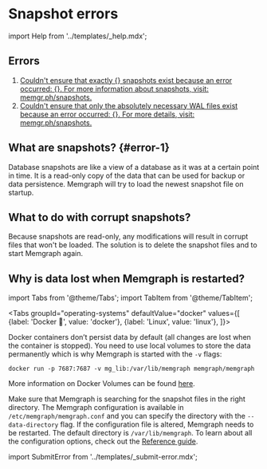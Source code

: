 # Snapshot errors

import Help from '../templates/_help.mdx';

<Help/>

## Errors

1. [Couldn't ensure that exactly {} snapshots exist because an error occurred:
   {}. For more information about snapshots, visit: memgr.ph/snapshots.](#error-1)
2. [Couldn't ensure that only the absolutely necessary WAL files exist because an
   error occurred: {}. For more details, visit: memgr.ph/snapshots.](#error-1)

## What are snapshots? {#error-1}

Database snapshots are like a view of a database as it was at a certain point in
time. It is a read-only copy of the data that can be used for backup or data
persistence. Memgraph will try to load the newest snapshot file on startup.

## What to do with corrupt snapshots?

Because snapshots are read-only, any modifications will result in corrupt
files that won't be loaded. The solution is to delete the snapshot files and to
start Memgraph again.

## Why is data lost when Memgraph is restarted?

import Tabs from '@theme/Tabs';
import TabItem from '@theme/TabItem';

<Tabs
  groupId="operating-systems"
  defaultValue="docker"
  values={[
    {label: 'Docker 🐳', value: 'docker'},
    {label: 'Linux', value: 'linux'},
  ]}>
  <TabItem value="docker">

Docker containers don’t persist data by default (all changes are lost when the
container is stopped). You need to use local volumes to store the data
permanently which is why Memgraph is started with the `-v` flags:

```console
docker run -p 7687:7687 -v mg_lib:/var/lib/memgraph memgraph/memgraph
```

More information on Docker Volumes can be found
[here](https://docs.docker.com/storage/volumes/).

  </TabItem>
  <TabItem value="linux">

Make sure that Memgraph is searching for the snapshot files in the right
directory. The Memgraph configuration is available in
`/etc/memgraph/memgraph.conf` and you can specify the directory with the
`--data-directory` flag. If the configuration file is altered, Memgraph needs to
be restarted. The default directory is `/var/lib/memgraph`. To learn about all the
configuration options, check out the [Reference
guide](/memgraph/reference-guide/configuration).

  </TabItem>
</Tabs>

import SubmitError from '../templates/_submit-error.mdx';

<SubmitError/>
